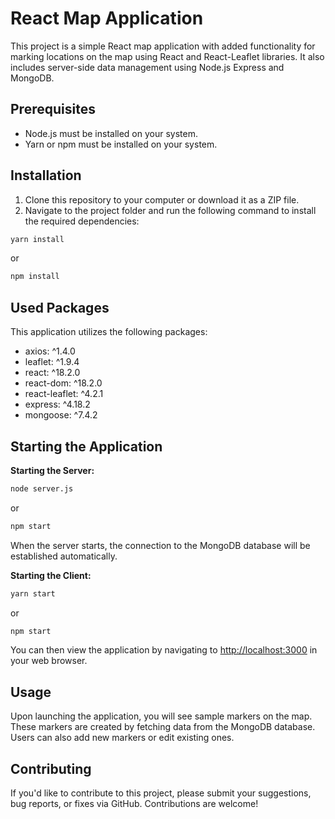 # React Map Application

This project is a simple React map application with added functionality for marking locations on the map using React and React-Leaflet libraries. It also includes server-side data management using Node.js Express and MongoDB.

## Prerequisites

- Node.js must be installed on your system.
- Yarn or npm must be installed on your system.

## Installation

1. Clone this repository to your computer or download it as a ZIP file.
2. Navigate to the project folder and run the following command to install the required dependencies:

```bash
yarn install
```

or

```bash
npm install
```

## Used Packages

This application utilizes the following packages:

- axios: ^1.4.0
- leaflet: ^1.9.4
- react: ^18.2.0
- react-dom: ^18.2.0
- react-leaflet: ^4.2.1
- express: ^4.18.2
- mongoose: ^7.4.2

## Starting the Application

**Starting the Server:**

```bash
node server.js
```

or

```bash
npm start
```

When the server starts, the connection to the MongoDB database will be established automatically.

**Starting the Client:**

```bash
yarn start
```

or

```bash
npm start
```

You can then view the application by navigating to [http://localhost:3000](http://localhost:3000) in your web browser.

## Usage

Upon launching the application, you will see sample markers on the map. These markers are created by fetching data from the MongoDB database. Users can also add new markers or edit existing ones.


## Contributing

If you'd like to contribute to this project, please submit your suggestions, bug reports, or fixes via GitHub. Contributions are welcome!
